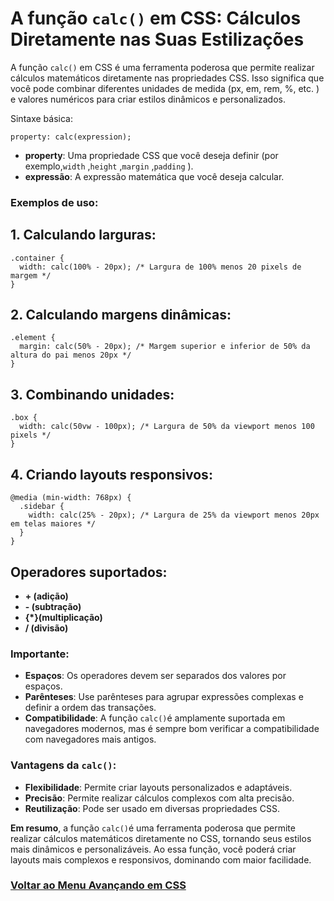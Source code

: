 # A função `calc()` em CSS: Cálculos Diretamente nas Suas Estilizações

A função `calc()` em CSS é uma ferramenta poderosa que permite realizar cálculos matemáticos diretamente nas propriedades CSS. Isso significa que você pode combinar diferentes unidades de medida (px, em, rem, %, etc. ) e valores numéricos para criar estilos dinâmicos e personalizados.

Sintaxe básica:

```
property: calc(expression);

```

- **property**: Uma propriedade CSS que você deseja definir (por exemplo,`width` ,`height` ,`margin` ,`padding` ).    
- **expressão**: A expressão matemática que você deseja calcular.

### Exemplos de uso:

## 1. Calculando larguras:

```
.container {
  width: calc(100% - 20px); /* Largura de 100% menos 20 pixels de margem */
}
```

## 2. Calculando margens dinâmicas:

```
.element {
  margin: calc(50% - 20px); /* Margem superior e inferior de 50% da altura do pai menos 20px */
}
```

## 3. Combinando unidades:

```
.box {
  width: calc(50vw - 100px); /* Largura de 50% da viewport menos 100 pixels */
}
```
## 4. Criando layouts responsivos:

```
@media (min-width: 768px) {
  .sidebar {
    width: calc(25% - 20px); /* Largura de 25% da viewport menos 20px em telas maiores */
  }
}
```
## Operadores suportados:

- **+ (adição)**
- **- (subtração)**
- **{*}(multiplicação)**
- **/ (divisão)**

### Importante:

- **Espaços**: Os operadores devem ser separados dos valores por espaços.
- **Parênteses**: Use parênteses para agrupar expressões complexas e definir a ordem das transações.
- **Compatibilidade**: A função `calc()`é amplamente suportada em navegadores modernos, mas é sempre bom verificar a compatibilidade com navegadores mais antigos.

### Vantagens da `calc()`:

- **Flexibilidade**: Permite criar layouts personalizados e adaptáveis.
- **Precisão**: Permite realizar cálculos complexos com alta precisão.
- **Reutilização**: Pode ser usado em diversas propriedades CSS.

**Em resumo**, a função `calc()`é uma ferramenta poderosa que permite realizar cálculos matemáticos diretamente no CSS, tornando seus estilos mais dinâmicos e personalizáveis. Ao essa função, você poderá criar layouts mais complexos e responsivos, dominando com maior facilidade.

### [Voltar ao Menu Avançando em CSS](menu.md)